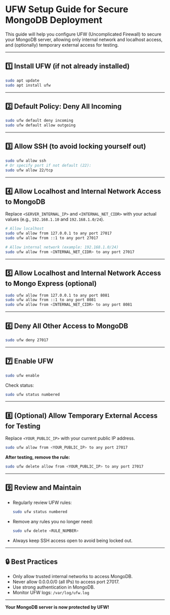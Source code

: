 # UFW Setup Guide for Secure MongoDB Deployment

This guide will help you configure UFW (Uncomplicated Firewall) to secure your MongoDB server, allowing only internal network and localhost access, and (optionally) temporary external access for testing.

---

## 1️⃣ Install UFW (if not already installed)

```bash
sudo apt update
sudo apt install ufw
```

---

## 2️⃣ Default Policy: Deny All Incoming

```bash
sudo ufw default deny incoming
sudo ufw default allow outgoing
```

---

## 3️⃣ Allow SSH (to avoid locking yourself out)

```bash
sudo ufw allow ssh
# Or specify port if not default (22):
sudo ufw allow 22/tcp
```

---

## 4️⃣ Allow Localhost and Internal Network Access to MongoDB

Replace `<SERVER_INTERNAL_IP>` and `<INTERNAL_NET_CIDR>` with your actual values (e.g., `192.168.1.10` and `192.168.1.0/24`).

```bash
# Allow localhost
sudo ufw allow from 127.0.0.1 to any port 27017
sudo ufw allow from ::1 to any port 27017

# Allow internal network (example: 192.168.1.0/24)
sudo ufw allow from <INTERNAL_NET_CIDR> to any port 27017
```

---

## 5️⃣ Allow Localhost and Internal Network Access to Mongo Express (optional)

```bash
sudo ufw allow from 127.0.0.1 to any port 8081
sudo ufw allow from ::1 to any port 8081
sudo ufw allow from <INTERNAL_NET_CIDR> to any port 8081
```

---

## 6️⃣ Deny All Other Access to MongoDB

```bash
sudo ufw deny 27017
```

---

## 7️⃣ Enable UFW

```bash
sudo ufw enable
```

Check status:
```bash
sudo ufw status numbered
```

---

## 8️⃣ (Optional) Allow Temporary External Access for Testing

Replace `<YOUR_PUBLIC_IP>` with your current public IP address.

```bash
sudo ufw allow from <YOUR_PUBLIC_IP> to any port 27017
```

**After testing, remove the rule:**
```bash
sudo ufw delete allow from <YOUR_PUBLIC_IP> to any port 27017
```

---

## 9️⃣ Review and Maintain

- Regularly review UFW rules:
  ```bash
  sudo ufw status numbered
  ```
- Remove any rules you no longer need:
  ```bash
  sudo ufw delete <RULE_NUMBER>
  ```
- Always keep SSH access open to avoid being locked out.

---

## 🔒 Best Practices
- Only allow trusted internal networks to access MongoDB.
- Never allow 0.0.0.0/0 (all IPs) to access port 27017.
- Use strong authentication in MongoDB.
- Monitor UFW logs: `/var/log/ufw.log`

---

**Your MongoDB server is now protected by UFW!** 